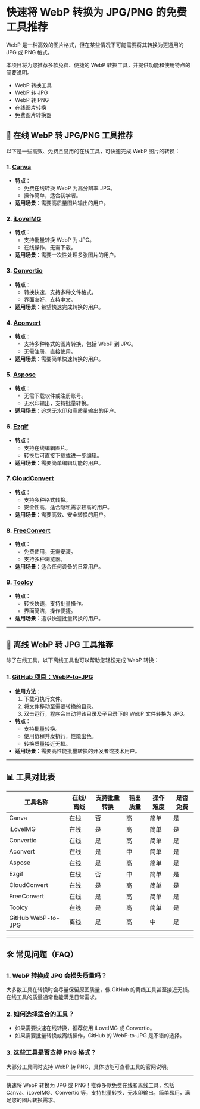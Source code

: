 # 快速将 WebP 转换为 JPG/PNG 的免费工具推荐

WebP 是一种高效的图片格式，但在某些情况下可能需要将其转换为更通用的 JPG 或 PNG 格式。

本项目将为您推荐多款免费、便捷的 WebP 转换工具，并提供功能和使用特点的简要说明。

- WebP 转换工具
- WebP 转 JPG
- WebP 转 PNG
- 在线图片转换
- 免费图片转换器


## 📌 在线 WebP 转 JPG/PNG 工具推荐

以下是一些高效、免费且易用的在线工具，可快速完成 WebP 图片的转换：

### 1. [Canva](https://www.canva.com/features/webp-to-jpg-converter/)
- **特点**：
  - 免费在线转换 WebP 为高分辨率 JPG。
  - 操作简单，适合初学者。
- **适用场景**：需要高质量图片输出的用户。

### 2. [iLoveIMG](https://www.iloveimg.com/zh-cn/convert-to-jpg/webp-to-jpg)
- **特点**：
  - 支持批量转换 WebP 为 JPG。
  - 在线操作，无需下载。
- **适用场景**：需要一次性处理多张图片的用户。

### 3. [Convertio](https://convertio.co/zh/webp-jpg/)
- **特点**：
  - 转换快速，支持多种文件格式。
  - 界面友好，支持中文。
- **适用场景**：希望快速完成转换的用户。

### 4. [Aconvert](https://www.aconvert.com/cn/image/webp-to-jpg/)
- **特点**：
  - 支持多种格式的图片转换，包括 WebP 到 JPG。
  - 无需注册，直接使用。
- **适用场景**：需要简单快速转换的用户。

### 5. [Aspose](https://products.aspose.app/pdf/zh/conversion/webp-to-jpg)
- **特点**：
  - 无需下载软件或注册账号。
  - 无水印输出，支持批量转换。
- **适用场景**：追求无水印和高质量输出的用户。

### 6. [Ezgif](https://ezgif.com/webp-to-jpg)
- **特点**：
  - 支持在线编辑图片。
  - 转换后可直接下载或进一步编辑。
- **适用场景**：需要简单编辑功能的用户。

### 7. [CloudConvert](https://cloudconvert.com/webp-to-jpg)
- **特点**：
  - 支持多种格式转换。
  - 安全性高，适合隐私需求较高的用户。
- **适用场景**：需要高效、安全转换的用户。

### 8. [FreeConvert](https://www.freeconvert.com/zh/webp-to-jpg)
- **特点**：
  - 免费使用，无需安装。
  - 支持多种浏览器。
- **适用场景**：适合任何设备的日常用户。

### 9. [Toolcy](https://www.toolcy.io/zh/tools/image/convert/webp/jpg/)
- **特点**：
  - 转换快速，支持批量操作。
  - 界面简洁，操作便捷。
- **适用场景**：追求快速批量转换的用户。

---

## 📂 离线 WebP 转 JPG 工具推荐

除了在线工具，以下离线工具也可以帮助您轻松完成 WebP 转换：

### 1. [GitHub 项目：WebP-to-JPG](https://github.com/Bronya0/webp-to-jpg)
- **使用方法**：
  1. 下载可执行文件。
  2. 将文件移动至需要转换的目录。
  3. 双击运行，程序会自动将该目录及子目录下的 WebP 文件转换为 JPG。
- **特点**：
  - 支持批量转换。
  - 使用协程并发执行，性能出色。
  - 转换质量接近无损。
- **适用场景**：需要高性能批量转换的开发者或技术用户。

---

## 📊 工具对比表

| 工具名称          | 在线/离线 | 支持批量转换 | 输出质量 | 操作难度 | 是否免费 |
|-------------------|-----------|--------------|----------|----------|----------|
| Canva             | 在线      | 否           | 高       | 简单     | 是       |
| iLoveIMG          | 在线      | 是           | 高       | 简单     | 是       |
| Convertio         | 在线      | 是           | 高       | 简单     | 是       |
| Aconvert          | 在线      | 是           | 中       | 简单     | 是       |
| Aspose            | 在线      | 是           | 高       | 简单     | 是       |
| Ezgif             | 在线      | 否           | 中       | 简单     | 是       |
| CloudConvert      | 在线      | 是           | 高       | 简单     | 是       |
| FreeConvert       | 在线      | 是           | 高       | 简单     | 是       |
| Toolcy            | 在线      | 是           | 高       | 简单     | 是       |
| GitHub WebP-to-JPG | 离线      | 是           | 高       | 中       | 是       |


---

## 🛠️ 常见问题（FAQ）

### 1. **WebP 转换成 JPG 会损失质量吗？**
大多数工具在转换时会尽量保留原图质量，像 GitHub 的离线工具甚至接近无损。在线工具的质量通常也能满足日常需求。

### 2. **如何选择适合的工具？**
- 如果需要快速在线转换，推荐使用 iLoveIMG 或 Convertio。
- 如果需要批量转换或离线操作，GitHub 的 WebP-to-JPG 是不错的选择。

### 3. **这些工具是否支持 PNG 格式？**
大部分工具同时支持 WebP 转 PNG，具体功能可查看工具的官网说明。

---

快速将 WebP 转换为 JPG 或 PNG！推荐多款免费在线和离线工具，包括 Canva、iLoveIMG、Convertio 等，支持批量转换、无水印输出，简单易用，满足您的图片转换需求。
